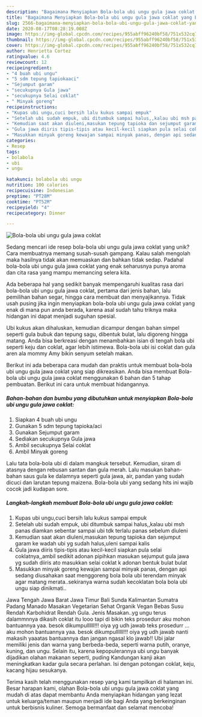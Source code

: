 ```yaml
---
description: "Bagaimana Menyiapkan Bola-bola ubi ungu gula jawa coklat yang Enak Banget"
title: "Bagaimana Menyiapkan Bola-bola ubi ungu gula jawa coklat yang Enak Banget"
slug: 2566-bagaimana-menyiapkan-bola-bola-ubi-ungu-gula-jawa-coklat-yang-enak-banget
date: 2020-08-17T08:28:19.008Z
image: https://img-global.cpcdn.com/recipes/955abff96240bf58/751x532cq70/bola-bola-ubi-ungu-gula-jawa-coklat-foto-resep-utama.jpg
thumbnail: https://img-global.cpcdn.com/recipes/955abff96240bf58/751x532cq70/bola-bola-ubi-ungu-gula-jawa-coklat-foto-resep-utama.jpg
cover: https://img-global.cpcdn.com/recipes/955abff96240bf58/751x532cq70/bola-bola-ubi-ungu-gula-jawa-coklat-foto-resep-utama.jpg
author: Henrietta Cortez
ratingvalue: 4.6
reviewcount: 12
recipeingredient:
- "4 buah ubi ungu"
- "5 sdm tepung tapiokaaci"
- "Sejumput garam"
- "secukupnya Gula jawa"
- "secukupnya Selai coklat"
- " Minyak goreng"
recipeinstructions:
- "Kupas ubi ungu,cuci bersih lalu kukus sampai empuk"
- "Setelah ubi sudah empuk, ubi ditumbuk sampai halus,,kalau ubi msh panas diamkan sebentar sampai ubi tdk terlalu panas sebelum diuleni"
- "Kemudian saat akan diuleni,masukan tepung tapioka dan sejumput garam ke wadah ubi yg sudah halus,uleni sampai kalis"
- "Gula jawa diiris tipis-tipis atau kecil-kecil siapkan pula selai coklatnya,,ambil sedikit adonan pipihkan masukan sejumput gula jawa yg sudah diiris ato masukkan selai coklat k adonan bentuk bulat bulat"
- "Masukkan minyak goreng kewajan sampai minyak panas, dengan api sedang diusahakan saat menggoreng bola bola ubi terendam minyak agar matang merata..sekiranya warna sudah kecoklatan bola bola ubi ungu siap dinikmati.."
categories:
- Resep
tags:
- bolabola
- ubi
- ungu

katakunci: bolabola ubi ungu 
nutrition: 100 calories
recipecuisine: Indonesian
preptime: "PT28M"
cooktime: "PT52M"
recipeyield: "4"
recipecategory: Dinner

---
```



![Bola-bola ubi ungu gula jawa coklat](https://img-global.cpcdn.com/recipes/955abff96240bf58/751x532cq70/bola-bola-ubi-ungu-gula-jawa-coklat-foto-resep-utama.jpg)

Sedang mencari ide resep bola-bola ubi ungu gula jawa coklat yang unik? Cara membuatnya memang susah-susah gampang. Kalau salah mengolah maka hasilnya tidak akan memuaskan dan bahkan tidak sedap. Padahal bola-bola ubi ungu gula jawa coklat yang enak seharusnya punya aroma dan cita rasa yang mampu memancing selera kita.

Ada beberapa hal yang sedikit banyak mempengaruhi kualitas rasa dari bola-bola ubi ungu gula jawa coklat, pertama dari jenis bahan, lalu pemilihan bahan segar, hingga cara membuat dan menyajikannya. Tidak usah pusing jika ingin menyiapkan bola-bola ubi ungu gula jawa coklat yang enak di mana pun anda berada, karena asal sudah tahu triknya maka hidangan ini dapat menjadi suguhan spesial.

Ubi kukus akan dihaluskan, kemudian dicampur dengan bahan simpel seperti gula bubuk dan tepung sagu, dibentuk bulat, lalu digoreng hingga matang. Anda bisa berkreasi dengan menambahkan isian di tengah bola ubi seperti keju dan coklat, agar lebih istimewa. Bola-bola ubi isi coklat dan gula aren ala mommy Amy bikin senyum setelah makan.


Berikut ini ada beberapa cara mudah dan praktis untuk membuat bola-bola ubi ungu gula jawa coklat yang siap dikreasikan. Anda bisa membuat Bola-bola ubi ungu gula jawa coklat menggunakan 6 bahan dan 5 tahap pembuatan. Berikut ini cara untuk membuat hidangannya.

<!--inarticleads1-->

##### Bahan-bahan dan bumbu yang dibutuhkan untuk menyiapkan Bola-bola ubi ungu gula jawa coklat:

1. Siapkan 4 buah ubi ungu
1. Gunakan 5 sdm tepung tapioka/aci
1. Gunakan Sejumput garam
1. Sediakan secukupnya Gula jawa
1. Ambil secukupnya Selai coklat
1. Ambil  Minyak goreng


Lalu tata bola-bola ubi di dalam mangkuk tersebut. Kemudian, siram di atasnya dengan rebusan santan dan gula merah. Lalu masukan bahan-bahan saus gula ke dalamnya seperti gula jawa, air, pandan yang sudah dicuci dan larutan tepung maizena. Bola-bola ubi yang sedang hits ini wajib cocok jadi kudapan sore. 

<!--inarticleads2-->

##### Langkah-langkah membuat Bola-bola ubi ungu gula jawa coklat:

1. Kupas ubi ungu,cuci bersih lalu kukus sampai empuk
1. Setelah ubi sudah empuk, ubi ditumbuk sampai halus,,kalau ubi msh panas diamkan sebentar sampai ubi tdk terlalu panas sebelum diuleni
1. Kemudian saat akan diuleni,masukan tepung tapioka dan sejumput garam ke wadah ubi yg sudah halus,uleni sampai kalis
1. Gula jawa diiris tipis-tipis atau kecil-kecil siapkan pula selai coklatnya,,ambil sedikit adonan pipihkan masukan sejumput gula jawa yg sudah diiris ato masukkan selai coklat k adonan bentuk bulat bulat
1. Masukkan minyak goreng kewajan sampai minyak panas, dengan api sedang diusahakan saat menggoreng bola bola ubi terendam minyak agar matang merata..sekiranya warna sudah kecoklatan bola bola ubi ungu siap dinikmati..


Jawa Tengah Jawa Barat Jawa Timur Bali Sunda Kalimantan Sumatra Padang Manado Masakan Vegetarian Sehat Organik Vegan Bebas Susu Rendah Karbohidrat Rendah Gula. Jenis Masakan..yg ungu terus dalammnnya dikasih coklat itu looo tapi di bikin teks prosedurr aku mohon bantuannya yaa. besok dikumpullllll!!! oiya yg udh jawab teks prosedurr … aku mohon bantuannya yaa. besok dikumpullllll!!! oiya yg udh jawab nanti makasih yaaatas bantuannya dan jangan ngasal klo jawab!! Ubi jalar memiliki jenis dan warna yang berbeda-beda, seperti warna putih, oranye, kuning, dan ungu. Selain itu, karena kepopulerannya ubi ungu banyak dijadikan olahan makanan seperti, puding Kandungan kanji akan meningkatkan kadar gula secara perlahan. Isi dengan potongan coklat, keju, kacang hijau sesukanya. 

Terima kasih telah menggunakan resep yang kami tampilkan di halaman ini. Besar harapan kami, olahan Bola-bola ubi ungu gula jawa coklat yang mudah di atas dapat membantu Anda menyiapkan hidangan yang lezat untuk keluarga/teman maupun menjadi ide bagi Anda yang berkeinginan untuk berbisnis kuliner. Semoga bermanfaat dan selamat mencoba!
